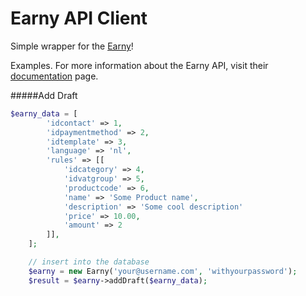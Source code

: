 # Earny API Client

Simple wrapper for the [Earny](http://www.earny.nl)! 

Examples. For more information about the Earny API, visit their [documentation](https://www.earny.nl/apidocs) page.

#####Add Draft
```php
$earny_data = [
        'idcontact' => 1,
        'idpaymentmethod' => 2,
        'idtemplate' => 3,
        'language' => 'nl',
        'rules' => [[
            'idcategory' => 4,
            'idvatgroup' => 5,
            'productcode' => 6,
            'name' => 'Some Product name',
            'description' => 'Some cool description'
            'price' => 10.00,
            'amount' => 2
        ]],
    ];

    // insert into the database
    $earny = new Earny('your@username.com', 'withyourpassword');
    $result = $earny->addDraft($earny_data);
```

